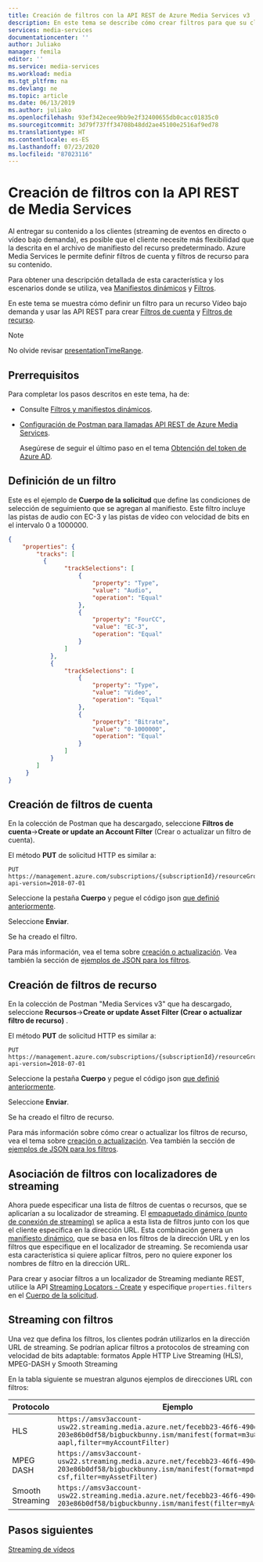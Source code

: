 ```yaml
---
title: Creación de filtros con la API REST de Azure Media Services v3
description: En este tema se describe cómo crear filtros para que su cliente pueda usarlos para el streaming de secciones específicas de una secuencia. Media Services crea manifiestos dinámicos para lograr este streaming selectivo.
services: media-services
documentationcenter: ''
author: Juliako
manager: femila
editor: ''
ms.service: media-services
ms.workload: media
ms.tgt_pltfrm: na
ms.devlang: ne
ms.topic: article
ms.date: 06/13/2019
ms.author: juliako
ms.openlocfilehash: 93ef342ecee9bb9e2f32400655db0cacc01835c0
ms.sourcegitcommit: 3d79f737ff34708b48dd2ae45100e2516af9ed78
ms.translationtype: HT
ms.contentlocale: es-ES
ms.lasthandoff: 07/23/2020
ms.locfileid: "87023116"
---
```

# <a name="creating-filters-with-media-services-rest-api"></a>Creación de filtros con la API REST de Media Services

Al entregar su contenido a los clientes (streaming de eventos en directo o vídeo bajo demanda), es posible que el cliente necesite más flexibilidad que la descrita en el archivo de manifiesto del recurso predeterminado. Azure Media Services le permite definir filtros de cuenta y filtros de recurso para su contenido. 

Para obtener una descripción detallada de esta característica y los escenarios donde se utiliza, vea [Manifiestos dinámicos](filters-dynamic-manifest-overview.md) y [Filtros](filters-concept.md).

En este tema se muestra cómo definir un filtro para un recurso Vídeo bajo demanda y usar las API REST para crear [Filtros de cuenta](/rest/api/media/accountfilters) y [Filtros de recurso](/rest/api/media/assetfilters). 

> [!NOTE]
> No olvide revisar [presentationTimeRange](filters-concept.md#presentationtimerange).

## <a name="prerequisites"></a>Prerrequisitos 

Para completar los pasos descritos en este tema, ha de:

- Consulte [Filtros y manifiestos dinámicos](filters-dynamic-manifest-overview.md).
- [Configuración de Postman para llamadas API REST de Azure Media Services](media-rest-apis-with-postman.md).

    Asegúrese de seguir el último paso en el tema [Obtención del token de Azure AD](media-rest-apis-with-postman.md#get-azure-ad-token). 

## <a name="define-a-filter"></a>Definición de un filtro  

Este es el ejemplo de **Cuerpo de la solicitud** que define las condiciones de selección de seguimiento que se agregan al manifiesto. Este filtro incluye las pistas de audio con EC-3 y las pistas de vídeo con velocidad de bits en el intervalo 0 a 1000000.

```json
{
    "properties": {
        "tracks": [
          {
                "trackSelections": [
                    {
                        "property": "Type",
                        "value": "Audio",
                        "operation": "Equal"
                    },
                    {
                        "property": "FourCC",
                        "value": "EC-3",
                        "operation": "Equal"
                    }
                ]
            },
            {
                "trackSelections": [
                    {
                        "property": "Type",
                        "value": "Video",
                        "operation": "Equal"
                    },
                    {
                        "property": "Bitrate",
                        "value": "0-1000000",
                        "operation": "Equal"
                    }
                ]
            }
        ]
     }
}
```

## <a name="create-account-filters"></a>Creación de filtros de cuenta

En la colección de Postman que ha descargado, seleccione **Filtros de cuenta**->**Create or update an Account Filter** (Crear o actualizar un filtro de cuenta).

El método **PUT** de solicitud HTTP es similar a:

```
PUT https://management.azure.com/subscriptions/{subscriptionId}/resourceGroups/{resourceGroupName}/providers/Microsoft.Media/mediaServices/{accountName}/accountFilters/{filterName}?api-version=2018-07-01
```

Seleccione la pestaña **Cuerpo** y pegue el código json [que definió anteriormente](#define-a-filter).

Seleccione **Enviar**. 

Se ha creado el filtro.

Para más información, vea el tema sobre [creación o actualización](/rest/api/media/accountfilters/createorupdate). Vea también la sección de [ejemplos de JSON para los filtros](/rest/api/media/accountfilters/createorupdate#create-an-account-filter).

## <a name="create-asset-filters"></a>Creación de filtros de recurso  

En la colección de Postman "Media Services v3" que ha descargado, seleccione **Recursos**->**Create or update Asset Filter (Crear o actualizar filtro de recurso)** .

El método **PUT** de solicitud HTTP es similar a:

```
PUT https://management.azure.com/subscriptions/{subscriptionId}/resourceGroups/{resourceGroupName}/providers/Microsoft.Media/mediaServices/{accountName}/assets/{assetName}/assetFilters/{filterName}?api-version=2018-07-01
```

Seleccione la pestaña **Cuerpo** y pegue el código json [que definió anteriormente](#define-a-filter).

Seleccione **Enviar**. 

Se ha creado el filtro de recurso.

Para más información sobre cómo crear o actualizar los filtros de recurso, vea el tema sobre [creación o actualización](/rest/api/media/assetfilters/createorupdate). Vea también la sección de [ejemplos de JSON para los filtros](/rest/api/media/assetfilters/createorupdate#create-an-asset-filter). 

## <a name="associate-filters-with-streaming-locator"></a>Asociación de filtros con localizadores de streaming

Ahora puede especificar una lista de filtros de cuentas o recursos, que se aplicarían a su localizador de streaming. El [empaquetado dinámico (punto de conexión de streaming)](dynamic-packaging-overview.md) se aplica a esta lista de filtros junto con los que el cliente especifica en la dirección URL. Esta combinación genera un [manifiesto dinámico](filters-dynamic-manifest-overview.md), que se basa en los filtros de la dirección URL y en los filtros que especifique en el localizador de streaming. Se recomienda usar esta característica si quiere aplicar filtros, pero no quiere exponer los nombres de filtro en la dirección URL.

Para crear y asociar filtros a un localizador de Streaming mediante REST, utilice la API [Streaming Locators - Create](/rest/api/media/streaminglocators/create) y especifique `properties.filters` en el [Cuerpo de la solicitud](/rest/api/media/streaminglocators/create#request-body).
                                
## <a name="stream-using-filters"></a>Streaming con filtros

Una vez que defina los filtros, los clientes podrán utilizarlos en la dirección URL de streaming. Se podrían aplicar filtros a protocolos de streaming con velocidad de bits adaptable: formatos Apple HTTP Live Streaming (HLS), MPEG-DASH y Smooth Streaming

En la tabla siguiente se muestran algunos ejemplos de direcciones URL con filtros:

|Protocolo|Ejemplo|
|---|---|
|HLS|`https://amsv3account-usw22.streaming.media.azure.net/fecebb23-46f6-490d-8b70-203e86b0df58/bigbuckbunny.ism/manifest(format=m3u8-aapl,filter=myAccountFilter)`|
|MPEG DASH|`https://amsv3account-usw22.streaming.media.azure.net/fecebb23-46f6-490d-8b70-203e86b0df58/bigbuckbunny.ism/manifest(format=mpd-time-csf,filter=myAssetFilter)`|
|Smooth Streaming|`https://amsv3account-usw22.streaming.media.azure.net/fecebb23-46f6-490d-8b70-203e86b0df58/bigbuckbunny.ism/manifest(filter=myAssetFilter)`|

## <a name="next-steps"></a>Pasos siguientes

[Streaming de vídeos](stream-files-tutorial-with-rest.md) 
